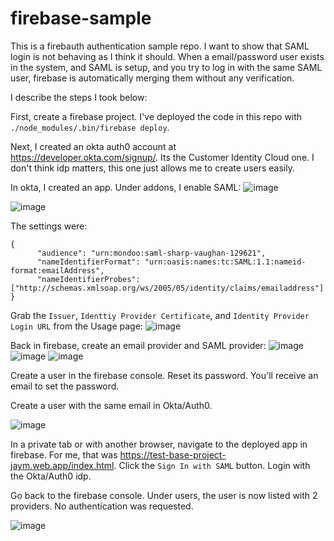 # firebase-sample

This is a firebauth authentication sample repo. I want to show that SAML login is not behaving as
I think it should. When a email/password user exists in the system, and SAML is setup, and you try
to log in with the same SAML user, firebase is automatically merging them without any verification.

I describe the steps I took below:

First, create a firebase project. I've deployed the code in this repo with `./node_modules/.bin/firebase deploy`.

Next, I created an okta auth0 account at https://developer.okta.com/signup/. Its the Customer Identity Cloud one.
I don't think idp matters, this one just allows me to create users easily.

In okta, I created an app. Under addons, I enable SAML:
![image](https://github.com/jaym/firebase-sample/assets/27443/3d42d76a-2e33-4ed7-8cc4-58ad1264d0e0)

![image](https://github.com/jaym/firebase-sample/assets/27443/bae85761-cd6c-49b6-9980-d0323830b45e)

The settings were:
```
{
      "audience": "urn:mondoo:saml-sharp-vaughan-129621",
      "nameIdentifierFormat": "urn:oasis:names:tc:SAML:1.1:nameid-format:emailAddress",
      "nameIdentifierProbes": ["http://schemas.xmlsoap.org/ws/2005/05/identity/claims/emailaddress"]
}
```

Grab the `Issuer`, `Identtiy Provider Certificate`, and `Identity Provider Login URL` from the Usage page:
![image](https://github.com/jaym/firebase-sample/assets/27443/a340cbfc-ae39-4cb3-806e-ae4d2bfb025b)


Back in firebase, create an email provider and SAML provider:
![image](https://github.com/jaym/firebase-sample/assets/27443/d1ff0737-9271-4075-9ee3-0aeb0f074299)
![image](https://github.com/jaym/firebase-sample/assets/27443/50a6c856-e495-4f69-8981-7ae5cd9c064c)
![image](https://github.com/jaym/firebase-sample/assets/27443/c2e1c566-3c37-418c-9a34-7767772976d7)

Create a user in the firebase console. Reset its password. You'll receive an email to set the password.

Create a user with the same email in Okta/Auth0.

![image](https://github.com/jaym/firebase-sample/assets/27443/07f2c420-9d14-4ba3-a7e1-9d2f481305c4)

In a private tab or with another browser,
navigate to the deployed app in firebase. For me, that was https://test-base-project-jaym.web.app/index.html.
Click the `Sign In with SAML` button. Login with the Okta/Auth0 idp.

Go back to the firebase console. Under users, the user is now listed with 2 providers. No authentication was
requested.

![image](https://github.com/jaym/firebase-sample/assets/27443/858b1f47-5878-4065-b8b4-9b36ec071105)
